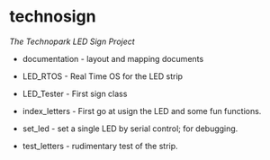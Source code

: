 # technosign
  _The Technopark LED Sign Project_

* documentation - layout and mapping documents

* LED_RTOS - Real Time OS for the LED strip
* LED_Tester - First sign class



* index_letters - First go at usign the LED and some fun functions.
* set_led - set a single LED by serial control; for debugging.
* test_letters - rudimentary test of the strip.
